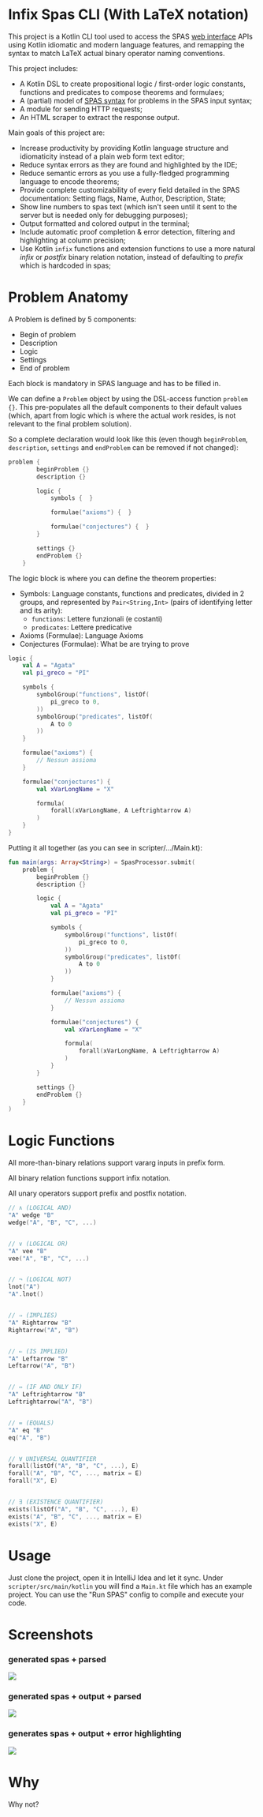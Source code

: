# Infix Spas CLI (With LaTeX notation)
This project is a Kotlin CLI tool used to access the SPAS [web interface](https://webspass.spass-prover.org/) APIs using Kotlin idiomatic and modern language features, and remapping the syntax to match LaTeX actual binary operator naming conventions.

This project includes:
- A Kotlin DSL to create propositional logic / first-order logic constants, functions and predicates to compose theorems and formulaes;
- A (partial) model of [SPAS syntax](https://webspass.spass-prover.org/help/spass-input-syntax15.pdf) for problems in the SPAS input syntax;
- A module for sending HTTP requests;
- An HTML scraper to extract the response output.

Main goals of this project are:
- Increase productivity by providing Kotlin language structure and idiomaticity instead of a plain web form text editor;
- Reduce syntax errors as they are found and highlighted by the IDE;
- Reduce semantic errors as you use a fully-fledged programming language to encode theorems;
- Provide complete customizability of every field detailed in the SPAS documentation: Setting flags, Name, Author, Description, State;
- Show line numbers to spas text (which isn't seen until it sent to the server but is needed only for debugging purposes);
- Output formatted and colored output in the terminal;
- Include automatic proof completion & error detection, filtering and highlighting at column precision;
- Use Kotlin `infix` functions and extension functions to use a more natural _infix_ or _postfix_ binary relation notation, instead of defaulting to _prefix_ which is hardcoded in spas;

# Problem Anatomy
A Problem is defined by 5 components:
- Begin of problem
- Description
- Logic
- Settings
- End of problem

Each block is mandatory in SPAS language and has to be filled in.

We can define a `Problem` object by using the DSL-access function `problem {}`. This pre-populates all the default components to their default values (which, apart from logic which is where the actual work resides, is not relevant to the final problem solution).

So a complete declaration would look like this (even though `beginProblem`, `description`, `settings` and `endProblem` can be removed if not changed):
```kotlin
problem {
        beginProblem {}
        description {}

        logic {
            symbols {  }

            formulae("axioms") {  }

            formulae("conjectures") {  }
        }

        settings {}
        endProblem {}
    }
```


The logic block is where you can define the theorem properties:
- Symbols: Language constants, functions and predicates, divided in 2 groups, and represented by `Pair<String,Int>` (pairs of identifying letter and its arity):
  - `functions`: Lettere funzionali (e costanti)
  - `predicates`: Lettere predicative
- Axioms (Formulae): Language Axioms
- Conjectures (Formulae): What be are trying to prove

```kotlin
logic {
    val A = "Agata"
    val pi_greco = "PI"

    symbols {
        symbolGroup("functions", listOf(
            pi_greco to 0,
        ))
        symbolGroup("predicates", listOf(
            A to 0
        ))
    }

    formulae("axioms") {
        // Nessun assioma
    }

    formulae("conjectures") {
        val xVarLongName = "X"

        formula(
            forall(xVarLongName, A Leftrightarrow A)
        )
    }
}
```


Putting it all together (as you can see in scripter/.../Main.kt):
```kotlin
fun main(args: Array<String>) = SpasProcessor.submit(
    problem {
        beginProblem {}
        description {}

        logic {
            val A = "Agata"
            val pi_greco = "PI"

            symbols {
                symbolGroup("functions", listOf(
                    pi_greco to 0,
                ))
                symbolGroup("predicates", listOf(
                    A to 0
                ))
            }

            formulae("axioms") {
                // Nessun assioma
            }

            formulae("conjectures") {
                val xVarLongName = "X"

                formula(
                    forall(xVarLongName, A Leftrightarrow A)
                )
            }
        }

        settings {}
        endProblem {}
    }
)
```

# Logic Functions
All more-than-binary relations support vararg inputs in prefix form.

All binary relation functions support infix notation.

All unary operators support prefix and postfix notation.

```kotlin
// ∧ (LOGICAL AND)
"A" wedge "B"
wedge("A", "B", "C", ...)


// ∨ (LOGICAL OR)
"A" vee "B"
vee("A", "B", "C", ...)


// ¬ (LOGICAL NOT)
lnot("A")
"A".lnot()


// ⇒ (IMPLIES)
"A" Rightarrow "B"
Rightarrow("A", "B")


// ⇐ (IS IMPLIED)
"A" Leftarrow "B"
Leftarrow("A", "B")


// ⇔ (IF AND ONLY IF)
"A" Leftrightarrow "B"
Leftrightarrow("A", "B")


// = (EQUALS)
"A" eq "B"
eq("A", "B")


// ∀ UNIVERSAL QUANTIFIER
forall(listOf("A", "B", "C", ...), E)
forall("A", "B", "C", ..., matrix = E)
forall("X", E)


// ∃ (EXISTENCE QUANTIFIER)
exists(listOf("A", "B", "C", ...), E)
exists("A", "B", "C", ..., matrix = E)
exists("X", E)
```

# Usage
Just clone the project, open it in IntelliJ Idea and let it sync. Under `scripter/src/main/kotlin` you will find a `Main.kt` file which has an example project. You can use the "Run SPAS" config to compile and execute your code.

# Screenshots
### generated spas + parsed
<img src="https://i.imgur.com/zhMe83d.png" />

### generated spas + output + parsed
<img src="https://i.imgur.com/rNAv4Kp.png" />

### generates spas + output + error highlighting
<img src="https://i.imgur.com/TSwNuP1.png" />

# Why
Why not?